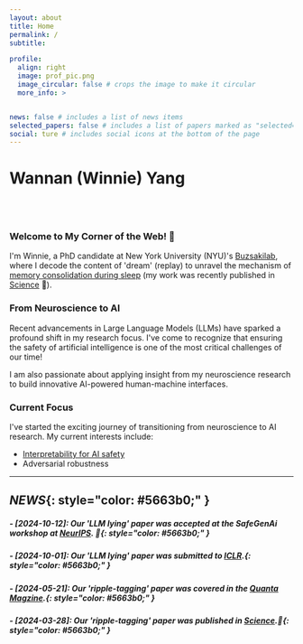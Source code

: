 ```yaml
---
layout: about
title: Home
permalink: /
subtitle: 

profile:
  align: right
  image: prof_pic.png
  image_circular: false # crops the image to make it circular
  more_info: >


news: false # includes a list of news items
selected_papers: false # includes a list of papers marked as "selected={true}"
social: ture # includes social icons at the bottom of the page
---
```

# Wannan (Winnie) Yang
\
&nbsp;

###  Welcome to My Corner of the Web! 👋

I'm Winnie, a PhD candidate at New York University (NYU)'s [Buzsakilab](https://buzsakilab.com/wp/publications/),
where I decode the content of 'dream' (replay) to unravel the mechanism of
[memory consolidation during sleep](https://winnieyangwannan.github.io/RippleTagging/) (my work was recently published in
[Science](https://www.science.org/doi/10.1126/science.adk8261) 🥳).

### From Neuroscience to AI
Recent advancements in Large Language Models (LLMs) have sparked a profound shift in
my research focus. I've come to recognize that ensuring the safety of artificial intelligence is one of the most critical
challenges of our time!

I am also passionate about applying insight from my neuroscience research to build innovative AI-powered human-machine interfaces.

 

### Current Focus
I've started the exciting journey of transitioning from neuroscience to AI research. My current interests include:

- [Interpretability for AI safety](https://winnieyangwannan.github.io/LLM_Deception/) 
- Adversarial robustness

---


## *NEWS*{: style="color: #5663b0;" }


#####  *- [2024-10-12]: Our 'LLM lying' paper was accepted at the SafeGenAi workshop at [NeurIPS](https://winnieyangwannan.github.io/LLM_Deception/). 🎉*{: style="color: #5663b0;" }



#####  *- [2024-10-01]: Our 'LLM lying' paper was submitted to [ICLR](https://winnieyangwannan.github.io/LLM_Deception/).*{: style="color: #5663b0;" }



#####  *- [2024-05-21]: Our 'ripple-tagging' paper was covered in the [Quanta Magzine](https://www.quantamagazine.org/electric-ripples-in-the-resting-brain-tag-memories-for-storage-20240521/).*{: style="color: #5663b0;" }



#####  *- [2024-03-28]: Our 'ripple-tagging' paper was published in [Science](https://www.science.org/doi/10.1126/science.adk8261).🎉*{: style="color: #5663b0;" }
